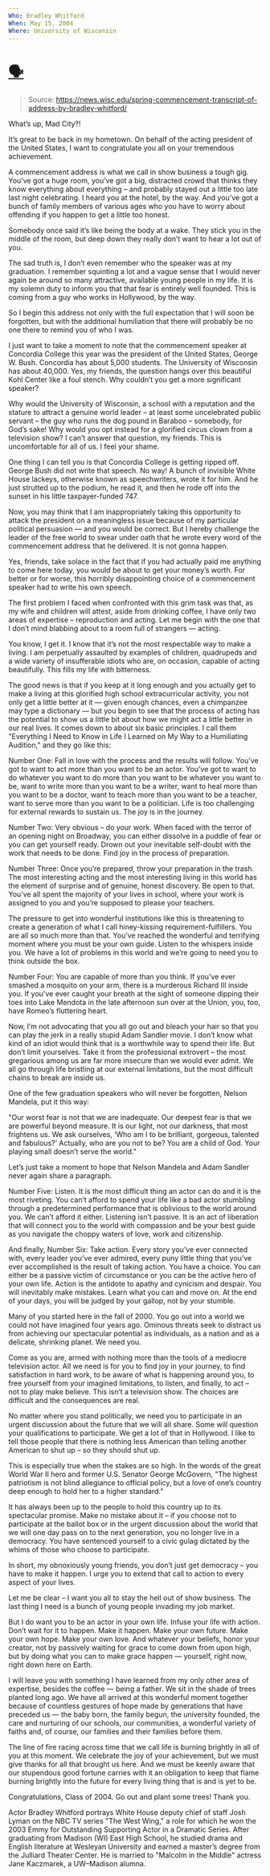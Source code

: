 ```yaml
---
Who: Bradley Whitford
When: May 15, 2004
Where: University of Wisconsin
---
```


# [🗣](https://www.youtube.com/watch?v=TLwsrVVgeQs)

> Source: https://news.wisc.edu/spring-commencement-transcript-of-address-by-bradley-whitford/

What’s up, Mad City?!

It’s great to be back in my hometown. On behalf of the acting president of the United States, I want to congratulate you all on your tremendous achievement.

A commencement address is what we call in show business a tough gig. You’ve got a huge room, you’ve got a big, distracted crowd that thinks they know everything about everything – and probably stayed out a little too late last night celebrating. I heard you at the hotel, by the way. And you’ve got a bunch of family members of various ages who you have to worry about offending if you happen to get a little too honest.

Somebody once said it’s like being the body at a wake. They stick you in the middle of the room, but deep down they really don’t want to hear a lot out of you.

The sad truth is, I don’t even remember who the speaker was at my graduation. I remember squinting a lot and a vague sense that I would never again be around so many attractive, available young people in my life. It is my solemn duty to inform you that that fear is entirely well founded. This is coming from a guy who works in Hollywood, by the way.

So I begin this address not only with the full expectation that I will soon be forgotten, but with the additional humiliation that there will probably be no one there to remind you of who I was.

I just want to take a moment to note that the commencement speaker at Concordia College this year was the president of the United States, George W. Bush. Concordia has about 5,000 students. The University of Wisconsin has about 40,000. Yes, my friends, the question hangs over this beautiful Kohl Center like a foul stench. Why couldn’t you get a more significant speaker?

Why would the University of Wisconsin, a school with a reputation and the stature to attract a genuine world leader – at least some uncelebrated public servant – the guy who runs the dog pound in Baraboo – somebody, for God’s sake! Why would you opt instead for a glorified circus clown from a television show? I can’t answer that question, my friends. This is uncomfortable for all of us. I feel your shame.

One thing I can tell you is that Concordia College is getting ripped off. George Bush did not write that speech. No way! A bunch of invisible White House lackeys, otherwise known as speechwriters, wrote it for him. And he just strutted up to the podium, he read it, and then he rode off into the sunset in his little taxpayer-funded 747.

Now, you may think that I am inappropriately taking this opportunity to attack the president on a meaningless issue because of my particular political persuasion — and you would be correct. But I hereby challenge the leader of the free world to swear under oath that he wrote every word of the commencement address that he delivered. It is not gonna happen.

Yes, friends, take solace in the fact that if you had actually paid me anything to come here today, you would be about to get your money’s worth. For better or for worse, this horribly disappointing choice of a commencement speaker had to write his own speech.

The first problem I faced when confronted with this grim task was that, as my wife and children will attest, aside from drinking coffee, I have only two areas of expertise – reproduction and acting. Let me begin with the one that I don’t mind blabbing about to a room full of strangers — acting.

You know, I get it. I know that it’s not the most respectable way to make a living. I am perpetually assaulted by examples of children, quadrupeds and a wide variety of insufferable idiots who are, on occasion, capable of acting beautifully. This fills my life with bitterness.

The good news is that if you keep at it long enough and you actually get to make a living at this glorified high school extracurricular activity, you not only get a little better at it — given enough chances, even a chimpanzee may type a dictionary — but you begin to see that the process of acting has the potential to show us a little bit about how we might act a little better in our real lives. It comes down to about six basic principles. I call them "Everything I Need to Know in Life I Learned on My Way to a Humiliating Audition," and they go like this:

Number One: Fall in love with the process and the results will follow. You’ve got to want to act more than you want to be an actor. You’ve got to want to do whatever you want to do more than you want to be whatever you want to be, want to write more than you want to be a writer, want to heal more than you want to be a doctor, want to teach more than you want to be a teacher, want to serve more than you want to be a politician. Life is too challenging for external rewards to sustain us. The joy is in the journey.

Number Two: Very obvious – do your work. When faced with the terror of an opening night on Broadway, you can either dissolve in a puddle of fear or you can get yourself ready. Drown out your inevitable self-doubt with the work that needs to be done. Find joy in the process of preparation.

Number Three: Once you’re prepared, throw your preparation in the trash. The most interesting acting and the most interesting living in this world has the element of surprise and of genuine, honest discovery. Be open to that. You’ve all spent the majority of your lives in school, where your work is assigned to you and you’re supposed to please your teachers.

The pressure to get into wonderful institutions like this is threatening to create a generation of what I call hiney-kissing requirement-fulfillers. You are all so much more than that. You’ve reached the wonderful and terrifying moment where you must be your own guide. Listen to the whispers inside you. We have a lot of problems in this world and we’re going to need you to think outside the box.

Number Four: You are capable of more than you think. If you’ve ever smashed a mosquito on your arm, there is a murderous Richard III inside you. If you’ve ever caught your breath at the sight of someone dipping their toes into Lake Mendota in the late afternoon sun over at the Union, you, too, have Romeo’s fluttering heart.

Now, I’m not advocating that you all go out and bleach your hair so that you can play the jerk in a really stupid Adam Sandler movie. I don’t know what kind of an idiot would think that is a worthwhile way to spend their life. But don’t limit yourselves. Take it from the professional extrovert – the most gregarious among us are far more insecure than we would ever admit. We all go through life bristling at our external limitations, but the most difficult chains to break are inside us.

One of the few graduation speakers who will never be forgotten, Nelson Mandela, put it this way:

"Our worst fear is not that we are inadequate. Our deepest fear is that we are powerful beyond measure. It is our light, not our darkness, that most frightens us. We ask ourselves, ‘Who am I to be brilliant, gorgeous, talented and fabulous?’ Actually, who are you not to be? You are a child of God. Your playing small doesn’t serve the world."

Let’s just take a moment to hope that Nelson Mandela and Adam Sandler never again share a paragraph.

Number Five: Listen. It is the most difficult thing an actor can do and it is the most riveting. You can’t afford to spend your life like a bad actor stumbling through a predetermined performance that is oblivious to the world around you. We can’t afford it either. Listening isn’t passive. It is an act of liberation that will connect you to the world with compassion and be your best guide as you navigate the choppy waters of love, work and citizenship.

And finally, Number Six: Take action. Every story you’ve ever connected with, every leader you’ve ever admired, every puny little thing that you’ve ever accomplished is the result of taking action. You have a choice. You can either be a passive victim of circumstance or you can be the active hero of your own life. Action is the antidote to apathy and cynicism and despair. You will inevitably make mistakes. Learn what you can and move on. At the end of your days, you will be judged by your gallop, not by your stumble.

Many of you started here in the fall of 2000. You go out into a world we could not have imagined four years ago. Ominous threats seek to distract us from achieving our spectacular potential as individuals, as a nation and as a delicate, shrinking planet. We need you.

Come as you are, armed with nothing more than the tools of a mediocre television actor. All we need is for you to find joy in your journey, to find satisfaction in hard work, to be aware of what is happening around you, to free yourself from your imagined limitations, to listen, and finally, to act – not to play make believe. This isn’t a television show. The choices are difficult and the consequences are real.

No matter where you stand politically, we need you to participate in an urgent discussion about the future that we will all share. Some will question your qualifications to participate. We get a lot of that in Hollywood. I like to tell those people that there is nothing less American than telling another American to shut up – so they should shut up.

This is especially true when the stakes are so high. In the words of the great World War II hero and former U.S. Senator George McGovern, "The highest patriotism is not blind allegiance to official policy, but a love of one’s country deep enough to hold her to a higher standard."

It has always been up to the people to hold this country up to its spectacular promise. Make no mistake about it – if you choose not to participate at the ballot box or in the urgent discussion about the world that we will one day pass on to the next generation, you no longer live in a democracy. You have sentenced yourself to a civic gulag dictated by the whims of those who choose to participate.

In short, my obnoxiously young friends, you don’t just get democracy – you have to make it happen. I urge you to extend that call to action to every aspect of your lives.

Let me be clear – I want you all to stay the hell out of show business. The last thing I need is a bunch of young people invading my job market.

But I do want you to be an actor in your own life. Infuse your life with action. Don’t wait for it to happen. Make it happen. Make your own future. Make your own hope. Make your own love. And whatever your beliefs, honor your creator, not by passively waiting for grace to come down from upon high, but by doing what you can to make grace happen — yourself, right now, right down here on Earth.

I will leave you with something I have learned from my only other area of expertise, besides the coffee — being a father. We sit in the shade of trees planted long ago. We have all arrived at this wonderful moment together because of countless gestures of hope made by generations that have preceded us — the baby born, the family begun, the university founded, the care and nurturing of our schools, our communities, a wonderful variety of faiths and, of course, our families and their families before them.

The line of fire racing across time that we call life is burning brightly in all of you at this moment. We celebrate the joy of your achievement, but we must give thanks for all that brought us here. And we must be keenly aware that our stupendous good fortune carries with it an obligation to keep that flame burning brightly into the future for every living thing that is and is yet to be.

Congratulations, Class of 2004. Go out and plant some trees! Thank you.

Actor Bradley Whitford portrays White House deputy chief of staff Josh Lyman on the NBC TV series "The West Wing," a role for which he won the 2003 Emmy for Outstanding Supporting Actor in a Dramatic Series. After graduating from Madison (WI) East High School, he studied drama and English literature at Wesleyan University and earned a master’s degree from the Julliard Theater Center. He is married to "Malcolm in the Middle" actress Jane Kaczmarek, a UW–Madison alumna.